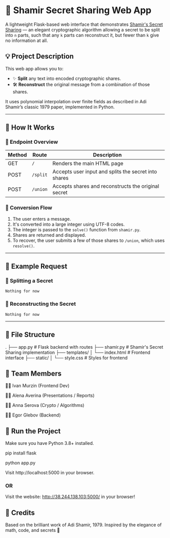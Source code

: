 # 🔐 Shamir Secret Sharing Web App

A lightweight Flask-based web interface that demonstrates [Shamir's Secret Sharing](https://en.wikipedia.org/wiki/Shamir%27s_Secret_Sharing) — an elegant cryptographic algorithm allowing a secret to be split into `n` parts, such that any `k` parts can reconstruct it, but fewer than `k` give no information at all.

## 💡 Project Description

This web app allows you to:
- ✨ **Split** any text into encoded cryptographic shares.
- 🛠️ **Reconstruct** the original message from a combination of those shares.

It uses polynomial interpolation over finite fields as described in Adi Shamir’s classic 1979 paper, implemented in Python.

---

## 🧪 How It Works

### 🔸 Endpoint Overview

| Method | Route      | Description                            |
|--------|------------|----------------------------------------|
| GET    | `/`        | Renders the main HTML page             |
| POST   | `/split`   | Accepts user input and splits the secret into shares |
| POST   | `/union`   | Accepts shares and reconstructs the original secret |

### 🔸 Conversion Flow

1. The user enters a message.
2. It's converted into a large integer using UTF-8 codes.
3. The integer is passed to the `solve()` function from `shamir.py`.
4. Shares are returned and displayed.
5. To recover, the user submits a few of those shares to `/union`, which uses `resolve()`.

---

## 🧠 Example Request

### 🔸 Splitting a Secret

    Nothing for now

### 🔸 Reconstructing the Secret

    Nothing for now
---

## 🧩 File Structure
.
├── app.py         # Flask backend with routes
├── shamir.py      # Shamir's Secret Sharing implementation
├── templates/
│   └── index.html # Frontend interface
├── static/
│   └── style.css # Styles for frontend


## 👥 Team Members
🧑‍💻 Ivan Murzin (Frontend Dev)

🧑‍💻 Alena Averina (Presentations / Reports)

🧑‍💻 Anna Serova (Crypto / Algorithms)

🧑‍💻 Egor Glebov (Backend)


## 🚀 Run the Project
Make sure you have Python 3.8+ installed.

pip install flask

python app.py

Visit http://localhost:5000 in your browser.

### OR

Visit the website: http://38.244.138.103:5000/ in your browser!

## 🔐 Credits
Based on the brilliant work of Adi Shamir, 1979. Inspired by the elegance of math, code, and secrets 🖤
